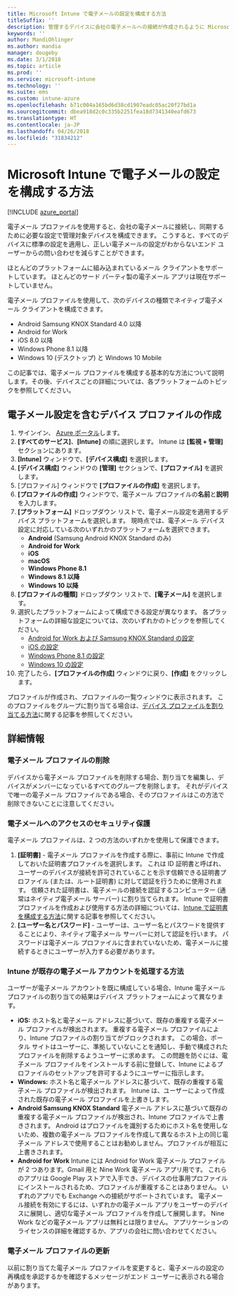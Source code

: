 ```yaml
---
title: Microsoft Intune で電子メールの設定を構成する方法
titleSuffix: ''
description: 管理するデバイスに会社の電子メールへの接続が作成されるように Microsoft Intune を構成する方法について説明します。
keywords: ''
author: MandiOhlinger
ms.author: mandia
manager: dougeby
ms.date: 3/1/2018
ms.topic: article
ms.prod: ''
ms.service: microsoft-intune
ms.technology: ''
ms.suite: ems
ms.custom: intune-azure
ms.openlocfilehash: b71c004a165bd6d38cd1907eadc05ac20f27bd1a
ms.sourcegitcommit: dbea918d2c0c335b2251fea18d7341340eafd673
ms.translationtype: HT
ms.contentlocale: ja-JP
ms.lasthandoff: 04/26/2018
ms.locfileid: "31834212"
---
```

# <a name="how-to-configure-email-settings-in-microsoft-intune"></a>Microsoft Intune で電子メールの設定を構成する方法

[!INCLUDE [azure_portal](./includes/azure_portal.md)]

電子メール プロファイルを使用すると、会社の電子メールに接続し、同期するために必要な設定で管理対象デバイスを構成できます。 こうすると、すべてのデバイスに標準の設定を適用し、正しい電子メールの設定がわからないエンド ユーザーからの問い合わせを減らすことができます。

ほとんどのプラットフォームに組み込まれているメール クライアントをサポートしています。 ほとんどのサード パーティ製の電子メール アプリは現在サポートしていません。

電子メール プロファイルを使用して、次のデバイスの種類でネイティブ電子メール クライアントを構成できます。

- Android Samsung KNOX Standard 4.0 以降
- Android for Work
- iOS 8.0 以降
- Windows Phone 8.1 以降
- Windows 10 (デスクトップ) と Windows 10 Mobile

この記事では、電子メール プロファイルを構成する基本的な方法について説明します。その後、デバイスごとの詳細については、各プラットフォームのトピックを参照してください。

## <a name="create-a-device-profile-containing-email-settings"></a>電子メール設定を含むデバイス プロファイルの作成

1. サインイン、 [Azure ポータル](https://portal.azure.com)します。
2. **[すべてのサービス]**、**[Intune]** の順に選択します。 Intune は **[監視 + 管理]** セクションにあります。
3. **[Intune]** ウィンドウで、**[デバイス構成]** を選択します。
2. **[デバイス構成]** ウィンドウの **[管理]** セクションで、**[プロファイル]** を選択します。
3. [プロファイル] ウィンドウで **[プロファイルの作成]** を選択します。
4. **[プロファイルの作成]** ウィンドウで、電子メール プロファイルの**名前**と**説明**を入力します。
5. **[プラットフォーム]** ドロップダウン リストで、電子メール設定を適用するデバイス プラットフォームを選択します。 現時点では、電子メール デバイス設定に対応している次のいずれかのプラットフォームを選択できます。
    - **Android** (Samsung Android KNOX Standard のみ)
    - **Android for Work**
    - **iOS**
    - **macOS**
    - **Windows Phone 8.1**
    - **Windows 8.1 以降**
    - **Windows 10 以降**
6. **[プロファイルの種類]** ドロップダウン リストで、**[電子メール]** を選択します。
7. 選択したプラットフォームによって構成できる設定が異なります。 各プラットフォームの詳細な設定については、次のいずれかのトピックを参照してください。
    - [Android for Work および Samsung KNOX Standard の設定](email-settings-android.md)
    - [iOS の設定](email-settings-ios.md)
    - [Windows Phone 8.1 の設定](email-settings-windows-phone-8-1.md)
    - [Windows 10 の設定](email-settings-windows-10.md)
8. 完了したら、**[プロファイルの作成]** ウィンドウに戻り、**[作成]** をクリックします。

プロファイルが作成され、プロファイルの一覧ウィンドウに表示されます。
このプロファイルをグループに割り当てる場合は、[デバイス プロファイルを割り当てる方法](device-profile-assign.md)に関する記事を参照してください。

## <a name="further-information"></a>詳細情報

### <a name="remove-an-email-profile"></a>電子メール プロファイルの削除

デバイスから電子メール プロファイルを削除する場合、割り当てを編集し、デバイスがメンバーになっているすべてのグループを削除します。 それがデバイスで唯一の電子メール プロファイルである場合、そのプロファイルはこの方法で削除できないことに注意してください。

### <a name="securing-email-access"></a>電子メールへのアクセスのセキュリティ保護

電子メール プロファイルは、2 つの方法のいずれかを使用して保護できます。

1. **[証明書]** - 電子メール プロファイルを作成する際に、事前に Intune で作成しておいた証明書プロファイルを選択します。 これは ID 証明書と呼ばれ、ユーザーのデバイスが接続を許可されていることを示す信頼できる証明書プロファイル (または、ルート証明書) に対して認証を行うために使用されます。 信頼された証明書は、電子メールの接続を認証するコンピューター (通常はネイティブ電子メール サーバー) に割り当てられます。
Intune で証明書プロファイルを作成および使用する方法の詳細については、[Intune で証明書を構成する方法](certificates-configure.md)に関する記事を参照してください。
2. **[ユーザー名とパスワード]** - ユーザーは、ユーザー名とパスワードを提供することにより、ネイティブ電子メール サーバーに対して認証を行います。
パスワードは電子メール プロファイルに含まれていないため、電子メールに接続するときにユーザーが入力する必要があります。


### <a name="how-intune-handles-existing-email-accounts"></a>Intune が既存の電子メール アカウントを処理する方法

ユーザーが電子メール アカウントを既に構成している場合、Intune 電子メール プロファイルの割り当ての結果はデバイス プラットフォームによって異なります。

- **iOS:** ホスト名と電子メール アドレスに基づいて、既存の重複する電子メール プロファイルが検出されます。 重複する電子メール プロファイルにより、Intune プロファイルの割り当てがブロックされます。 この場合、ポータル サイトはユーザーに、準拠していないことを通知し、手動で構成されたプロファイルを削除するようユーザーに求めます。 この問題を防ぐには、電子メール プロファイルをインストールする前に登録して、Intune によるプロファイルのセットアップを許可するようにユーザーに指示します。
- **Windows:** ホスト名と電子メール アドレスに基づいて、既存の重複する電子メール プロファイルが検出されます。 Intune は、ユーザーによって作成された既存の電子メール プロファイルを上書きします。
- **Android Samsung KNOX Standard** 電子メール アドレスに基づいて既存の重複する電子メール プロファイルが検出され、Intune プロファイルで上書きされます。
Android はプロファイルを識別するためにホスト名を使用しないため、複数の電子メール プロファイルを作成して異なるホスト上の同じ電子メール アドレスで使用することはお勧めしません。プロファイルが相互に上書きされます。
- **Android for Work** Intune には Android for Work 電子メール プロファイルが 2 つあります。Gmail 用と Nine Work 電子メール アプリ用です。 これらのアプリは Google Play ストアで入手でき、デバイスの仕事用プロファイルにインストールされるため、プロファイルが重複することはありません。 いずれのアプリでも Exchange への接続がサポートされています。 電子メール接続を有効にするには、いずれかの電子メール アプリをユーザーのデバイスに展開し、適切な電子メール プロファイルを作成して展開します。 Nine Work などの電子メール アプリは無料とは限りません。 アプリケーションのライセンスの詳細を確認するか、アプリの会社に問い合わせてください。

### <a name="update-an-email-profile"></a>電子メール プロファイルの更新

以前に割り当てた電子メール プロファイルを変更すると、電子メールの設定の再構成を承認するかを確認するメッセージがエンド ユーザーに表示される場合があります。
